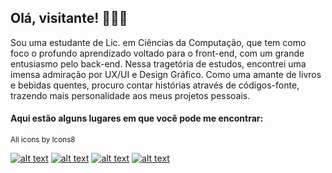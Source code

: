 ## Olá, visitante! 👋👩‍💻

Sou uma estudante de Lic. em Ciências da Computação, que tem como foco o profundo aprendizado voltado para o front-end, com um grande entusiasmo pelo back-end. 
Nessa tragetória de estudos, encontrei uma imensa admiração por UX/UI e Design Gráfico.
Como uma amante de livros e bebidas quentes, procuro contar histórias através de códigos-fonte, trazendo mais personalidade aos meus projetos pessoais.

#### Aqui estão alguns lugares em que você pode me encontrar:
<sup>All icons by Icons8</sup>

[![alt text](https://img.icons8.com/bubbles/50/000000/discord-logo.png)](https://discord.com/users/516423474097553417)
[![alt text](https://img.icons8.com/bubbles/50/000000/twitter-circled.png)](https://twitter.com/annemustlive)
[![alt text](https://i.imgur.com/GmROBUv.png)](https://t.me/unmannerly)
[![alt text](https://img.icons8.com/bubbles/50/000000/instagram.png)](https://instagram.com/annemustlive)

<!--
**AnneCosta/AnneCosta** is a ✨ _special_ ✨ repository because its `README.md` (this file) appears on your GitHub profile.

Here are some ideas to get you started:

- 🔭 I’m currently working on ...
- 🌱 I’m currently learning ...
- 👯 I’m looking to collaborate on ...
- 🤔 I’m looking for help with ...
- 💬 Ask me about ...
- 📫 How to reach me: ...
- 😄 Pronouns: ...
- ⚡ Fun fact: ...
-->
